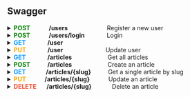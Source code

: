 ## Swagger

<details>

<summary><b><span style="color:#008000">POST</span> &nbsp; &nbsp; &nbsp; &nbsp; &nbsp; &nbsp; /users</b>&nbsp; &nbsp; &nbsp; &nbsp; &nbsp; &nbsp; &nbsp; &nbsp; &nbsp; &nbsp; &nbsp; &nbsp;Register a new user</summary>
&nbsp;

**Parameters:** No parameters

**Request Body:**
```
    {
        "user": 
        {
            "email": "user518@testing.com",
            "password": "Testing151!",
            "username": "user518"
        }
    }
```

**Responses:**
**<h5>Curl</h5>**
```
  curl -X 'POST' \
  'http://localhost:3000/api/users' \
  -H 'accept: */*' \
  -H 'Content-Type: application/json' \
  -d '{
    "user":   {
        "email": "user518@testing.com",
        "password": "Testing151!",
        "username": "user518"
    }
}'
```
**<h5>Request URL</h5>**
http://localhost:3000/api/users

**<h5>Server response</h5>**

 <table>
    <thead>
        <tr>
            <th><h5>Code</h5></th>
            <th><h5>Details</h5></th>
        </tr>
    </thead>
    <tbody>
        <tr>
            <td rowspan=4><b><h5>200</h5</b></td>
            <td><b><h5>Response Body</h5></b></td>
        </tr>
        <tr>
            <td rowspan=1>
            {
                <br>
                &nbsp;&nbsp; &nbsp; &nbsp; "user":
                <br>
                &nbsp; &nbsp;&nbsp; &nbsp; {
                    <br>
                    &nbsp; &nbsp; &nbsp; &nbsp; &nbsp; &nbsp; &nbsp; &nbsp; "email": "user518@testing.com",
                    <br>
                    &nbsp; &nbsp; &nbsp; &nbsp; &nbsp; &nbsp; &nbsp; &nbsp; "username": "user518",
                    <br>
                    &nbsp; &nbsp; &nbsp; &nbsp; &nbsp; &nbsp; &nbsp; &nbsp; "token": "eyJhbGciOiJIUzI1NiIsInR5cCI6IkpXVCJ9.eyJpZCI6ImNsc3QxZDJ3czAwMDA2M3hiZTVsZHFsOHoiLCJpYXQiOjE3MDgzNTMxNjB9.qvYt8vvmA-Q6JCCjL0MSAvtw2iiO4Kmzna9ai6_BqxQ",
                    <br>
                    &nbsp; &nbsp; &nbsp; &nbsp; &nbsp; &nbsp; &nbsp; &nbsp; "bio": null,
                    <br>
                    &nbsp; &nbsp; &nbsp; &nbsp; &nbsp; &nbsp; &nbsp; &nbsp; "image": "https://api.realworld.io/images/smiley-cyrus.jpeg"
                    <br>
                &nbsp; &nbsp; &nbsp; &nbsp; 
                }
            <br>
            }
            </td>
        </tr>
        <tr>
            <td><b><h5>Response headers</h5</b></td>
        </tr>
        <tr>
            <td>content-type: application/json</td>
        </tr>
</table>

**<h5>Responses</h5>**

| <h5> Code </h5> | <h5> Description </h5>       | <h5> Links </h5>    |
| :-------------- | :--------------------------- | :------------------ |
| 200             | User registered successfully | <em> No links </em> |

</details>

<details>

<summary><b><span style="color:#008000">POST</span> &nbsp; &nbsp; &nbsp; &nbsp; &nbsp; &nbsp; /users/login</b> &nbsp; &nbsp; &nbsp; &nbsp; &nbsp; &nbsp; Login</summary>
&nbsp;

**Parameters:** No parameters

**Request Body:**
```
    {
        "user": 
        {
            "email": "user518@testing.com",
            "password": "Testing151!"
        }
    }
```

**Responses:**
**<h5>Curl</h5>**
```
  curl -X 'POST' \
  'http://localhost:3000/api/users/login' \
  -H 'accept: */*' \
  -H 'Content-Type: application/json' \
  -d '{
    "user":   {
        "email": "user518@testing.com",
        "password": "Testing151!"
    }
}'
```

**<h5>Request URL</h5>**
http://localhost:3000/api/users/login

**<h5>Server response</h5>**

 <table>
    <thead>
        <tr>
            <th><h5>Code</h5></th>
            <th><h5>Details</h5></th>
        </tr>
    </thead>
    <tbody>
        <tr>
            <td rowspan=4><b><h5>200</h5</b></td>
            <td><b><h5>Response Body</h5></b></td>
        </tr>
        <tr>
            <td rowspan=1>
            {
                <br>
                &nbsp;&nbsp; &nbsp; &nbsp; "user":
                <br>
                &nbsp; &nbsp;&nbsp; &nbsp; {
                    <br>
                    &nbsp; &nbsp; &nbsp; &nbsp; &nbsp; &nbsp; &nbsp; &nbsp; "email": "user518@testing.com",
                    <br>
                    &nbsp; &nbsp; &nbsp; &nbsp; &nbsp; &nbsp; &nbsp; &nbsp; "username": "user518",
                    <br>
                    &nbsp; &nbsp; &nbsp; &nbsp; &nbsp; &nbsp; &nbsp; &nbsp; "token": "eyJhbGciOiJIUzI1NiIsInR5cCI6IkpXVCJ9.eyJpZCI6ImNsc3QxZDJ3czAwMDA2M3hiZTVsZHFsOHoiLCJpYXQiOjE3MDg1MTIxMDV9.9Ar6eoPvWM1ydXFwhsrUy2lHIhoLG5AnskFzAvd9sm4",
                    <br>
                    &nbsp; &nbsp; &nbsp; &nbsp; &nbsp; &nbsp; &nbsp; &nbsp; "bio": null,
                    <br>
                    &nbsp; &nbsp; &nbsp; &nbsp; &nbsp; &nbsp; &nbsp; &nbsp; "image": "https://api.realworld.io/images/smiley-cyrus.jpeg"
                    <br>
                &nbsp; &nbsp; &nbsp; &nbsp; 
                }
            <br>
            }
            </td>
        </tr>
        <tr>
            <td><b><h5>Response headers</h5</b></td>
        </tr>
        <tr>
            <td>content-type: application/json</td>
        </tr>
</table>

**<h5>Responses</h5>**

| <h5> Code </h5> | <h5> Description </h5>      | <h5> Links </h5>    |
| :-------------- | :-------------------------- | :------------------ |
| 200             | User logged in successfully | <em> No links </em> |

</details>

<details>

<summary><b><span style="color:#0096FF">GET</span>&nbsp; &nbsp; &nbsp; &nbsp; &nbsp; &nbsp; &nbsp; &nbsp;/user</b></summary>
&nbsp;

**Parameters:** No parameters

**Responses:**
**<h5>Curl</h5>**
```
curl -X 'GET' \
  'http://localhost:3000/api/user' \
  -H 'accept: */*' \
  -H 'Authorization: Bearer eyJhbGciOiJIUzI1NiIsInR5cCI6IkpXVCJ9.eyJpZCI6ImNsc3QxZDJ3czAwMDA2M3hiZTVsZHFsOHoiLCJpYXQiOjE3MDg1MTIxMDV9.9Ar6eoPvWM1ydXFwhsrUy2lHIhoLG5AnskFzAvd9sm4'

```

**<h5>Request URL</h5>**
http://localhost:3000/api/user

**<h5>Server response</h5>**

 <table>
    <thead>
        <tr>
            <th><h5>Code</h5></th>
            <th><h5>Details</h5></th>
        </tr>
    </thead>
    <tbody>
        <tr>
            <td rowspan=4><b><h5>200</h5</b></td>
            <td><b><h5>Response Body</h5></b></td>
        </tr>
        <tr>
            <td rowspan=1>
            {
                <br>
                &nbsp;&nbsp; &nbsp; &nbsp; "user":
                <br>
                &nbsp; &nbsp;&nbsp; &nbsp; {
                    <br>
                    &nbsp; &nbsp; &nbsp; &nbsp; &nbsp; &nbsp; &nbsp; &nbsp; "email": "user518@testing.com",
                    <br>
                    &nbsp; &nbsp; &nbsp; &nbsp; &nbsp; &nbsp; &nbsp; &nbsp; "username": "user518",
                    <br>
                    &nbsp; &nbsp; &nbsp; &nbsp; &nbsp; &nbsp; &nbsp; &nbsp; "token": "eyJhbGciOiJIUzI1NiIsInR5cCI6IkpXVCJ9.eyJpZCI6ImNsc3QxZDJ3czAwMDA2M3hiZTVsZHFsOHoiLCJpYXQiOjE3MDg1MTI0MDh9.FkPKCwyvaMP1MftEFUaIHdx_fhmM_I46Bl7kuaASDuk",
                    <br>
                    &nbsp; &nbsp; &nbsp; &nbsp; &nbsp; &nbsp; &nbsp; &nbsp; "bio": null,
                    <br>
                    &nbsp; &nbsp; &nbsp; &nbsp; &nbsp; &nbsp; &nbsp; &nbsp; "image": "https://api.realworld.io/images/smiley-cyrus.jpeg"
                    <br>
                &nbsp; &nbsp; &nbsp; &nbsp; 
                }
            <br>
            }
            </td>
        </tr>
        <tr>
            <td><b><h5>Response headers</h5</b></td>
        </tr>
        <tr>
            <td>content-type: application/json</td>
        </tr>
</table>

**<h5>Responses</h5>**

| <h5> Code </h5> | <h5> Description </h5>              | <h5> Links </h5>    |
| :-------------- | :---------------------------------- | :------------------ |
| 200             | Current user retrieved successfully | <em> No links </em> |

</details>

<details>

<summary><b><span style="color:#FFA500">PUT</span> &nbsp; &nbsp; &nbsp; &nbsp; &nbsp; &nbsp; &nbsp; /user</b> &nbsp; &nbsp; &nbsp; &nbsp; &nbsp; &nbsp; &nbsp; &nbsp; &nbsp; &nbsp; &nbsp; &nbsp; Update user</summary>
&nbsp;

**Parameters:** No parameters

**Request Body:**
```
    {
        "user": 
        {
            "email": "user518_updated@testing.com",
        }
    }
```

**Responses:**
**<h5>Curl</h5>**
```
curl -X 'PUT' \
  'http://localhost:3000/api/user' \
  -H 'accept: */*' \
  -H 'Authorization: Bearer eyJhbGciOiJIUzI1NiIsInR5cCI6IkpXVCJ9.eyJpZCI6ImNsc3QxZDJ3czAwMDA2M3hiZTVsZHFsOHoiLCJpYXQiOjE3MDg1MTIxMDV9.9Ar6eoPvWM1ydXFwhsrUy2lHIhoLG5AnskFzAvd9sm4' \
  -H 'Content-Type: application/json' \
  -d '{
  "user": {
    "email": "user518_updated@testing.com"
  }
}
```

**<h5>Request URL</h5>**
http://localhost:3000/api/user

**<h5>Server response</h5>**

 <table>
    <thead>
        <tr>
            <th><h5>Code</h5></th>
            <th><h5>Details</h5></th>
        </tr>
    </thead>
    <tbody>
        <tr>
            <td rowspan=4><b><h5>200</h5</b></td>
            <td><b><h5>Response Body</h5></b></td>
        </tr>
        <tr>
            <td rowspan=1>
            {
                <br>
                &nbsp;&nbsp; &nbsp; &nbsp; "user":
                <br>
                &nbsp; &nbsp;&nbsp; &nbsp; {
                    <br>
                    &nbsp; &nbsp; &nbsp; &nbsp; &nbsp; &nbsp; &nbsp; &nbsp; "email": "user518@testing.com",
                    <br>
                    &nbsp; &nbsp; &nbsp; &nbsp; &nbsp; &nbsp; &nbsp; &nbsp; "username": "user518",
                    <br>
                    &nbsp; &nbsp; &nbsp; &nbsp; &nbsp; &nbsp; &nbsp; &nbsp; "token": "eyJhbGciOiJIUzI1NiIsInR5cCI6IkpXVCJ9.eyJpZCI6ImNsc3QxZDJ3czAwMDA2M3hiZTVsZHFsOHoiLCJpYXQiOjE3MDg1MTQ4Mjl9.yXS6DAQavtiwMcU5KFBg6syVuFmK1lqg_Db7CK2eiFA",
                    <br>
                    &nbsp; &nbsp; &nbsp; &nbsp; &nbsp; &nbsp; &nbsp; &nbsp; "bio": null,
                    <br>
                    &nbsp; &nbsp; &nbsp; &nbsp; &nbsp; &nbsp; &nbsp; &nbsp; "image": null
                    <br>
                &nbsp; &nbsp; &nbsp; &nbsp; 
                }
            <br>
            }
            </td>
        </tr>
        <tr>
            <td><b><h5>Response headers</h5</b></td>
        </tr>
        <tr>
            <td>content-type: application/json</td>
        </tr>
</table>

**<h5>Responses</h5>**

| <h5> Code </h5> | <h5> Description </h5>    | <h5> Links </h5>    |
| :-------------- | :------------------------ | :------------------ |
| 200             | User updated successfully | <em> No links </em> |

</details>

<details>

<summary>
<span style="color:#0096FF"><b>GET</span>&nbsp; &nbsp; &nbsp; &nbsp; &nbsp; &nbsp; &nbsp; &nbsp;/articles</b> &nbsp; &nbsp; &nbsp; &nbsp; &nbsp; &nbsp; &nbsp; &nbsp; &nbsp; &nbsp; Get all articles</span></summary>
&nbsp;

**Parameters:** No parameters 

**Responses:** 

##### **Curl** #####

```
curl -X 'GET' \ 
  'http://localhost:3000/api/articles' \ 
  -H 'accept: */*' 
```

##### **Request URL** #####

http://localhost:3000/api/articles

##### **Server response** #####

<table>
  <thead>
    <tr>
      <th>Code</th>
      <th>Details</th>
    </tr>
  </thead>
  <tbody>
    <tr>
      <th rowspan=4>200</th>
      <th>Response body</th>
    </tr>
    <tr>
      <td> {
            <br>
            &nbsp; &nbsp;
            "articles": [
                <br>
                &nbsp; &nbsp; &nbsp; &nbsp; &nbsp; &nbsp; &nbsp; &nbsp; &nbsp; &nbsp; &nbsp; &nbsp;
                {
                    <br>
                    &nbsp; &nbsp; &nbsp; &nbsp; &nbsp; &nbsp; &nbsp; &nbsp; &nbsp; &nbsp; &nbsp; &nbsp; &nbsp; &nbsp;
                    "slug": "how-to-train-your-dragon-1",
                    <br>
                    &nbsp; &nbsp; &nbsp; &nbsp; &nbsp; &nbsp; &nbsp; &nbsp; &nbsp; &nbsp; &nbsp; &nbsp; &nbsp; &nbsp;
                    "title": "How to train your dragon",
                    <br>
                    &nbsp; &nbsp; &nbsp; &nbsp; &nbsp; &nbsp; &nbsp; &nbsp; &nbsp; &nbsp; &nbsp; &nbsp; &nbsp; &nbsp;
                    "description": "Ever wonder how?",
                    <br>
                    &nbsp; &nbsp; &nbsp; &nbsp; &nbsp; &nbsp; &nbsp; &nbsp; &nbsp; &nbsp; &nbsp; &nbsp; &nbsp; &nbsp;
                    "body": "With two hands",
                    <br>
                    &nbsp; &nbsp; &nbsp; &nbsp; &nbsp; &nbsp; &nbsp; &nbsp; &nbsp; &nbsp; &nbsp; &nbsp; &nbsp; &nbsp;
                    "tagList": [
                        <br>
                        &nbsp; &nbsp; &nbsp; &nbsp; &nbsp; &nbsp; &nbsp; &nbsp; &nbsp; &nbsp; &nbsp; &nbsp; &nbsp; &nbsp; &nbsp; &nbsp; &nbsp; &nbsp; &nbsp; &nbsp; &nbsp; &nbsp; &nbsp;
                        "dragons",
                        <br>
                        &nbsp; &nbsp; &nbsp; &nbsp; &nbsp; &nbsp; &nbsp; &nbsp; &nbsp; &nbsp; &nbsp; &nbsp; &nbsp; &nbsp; &nbsp; &nbsp; &nbsp; &nbsp; &nbsp; &nbsp; &nbsp; &nbsp; &nbsp;
                        "training"
                        <br>
                        &nbsp; &nbsp; &nbsp; &nbsp; &nbsp; &nbsp; &nbsp; &nbsp; &nbsp; &nbsp; &nbsp; &nbsp; &nbsp; &nbsp;
                    ],
                    <br>
                    &nbsp; &nbsp; &nbsp; &nbsp; &nbsp; &nbsp; &nbsp; &nbsp; &nbsp; &nbsp; &nbsp; &nbsp; &nbsp; &nbsp;
                    "createdAt": "2023-08-10T17:45:10.407Z",
                    <br>
                    &nbsp; &nbsp; &nbsp; &nbsp; &nbsp; &nbsp; &nbsp; &nbsp; &nbsp; &nbsp; &nbsp; &nbsp; &nbsp; &nbsp;
                    "updatedAt": "2023-08-10T17:45:14.632Z",
                    <br>
                    &nbsp; &nbsp; &nbsp; &nbsp; &nbsp; &nbsp; &nbsp; &nbsp; &nbsp; &nbsp; &nbsp; &nbsp; &nbsp; &nbsp;
                    "favorited": true,
                    <br>
                    &nbsp; &nbsp; &nbsp; &nbsp; &nbsp; &nbsp; &nbsp; &nbsp; &nbsp; &nbsp; &nbsp; &nbsp; &nbsp; &nbsp;
                    "favoritesCount": 1,
                    <br>
                    &nbsp; &nbsp; &nbsp; &nbsp; &nbsp; &nbsp; &nbsp; &nbsp; &nbsp; &nbsp; &nbsp; &nbsp; &nbsp; &nbsp;
                    "author": {
                            <br>
                            &nbsp; &nbsp; &nbsp; &nbsp; &nbsp; &nbsp; &nbsp; &nbsp; &nbsp; &nbsp; &nbsp; &nbsp; &nbsp; &nbsp; &nbsp; &nbsp; &nbsp; &nbsp; &nbsp; &nbsp; &nbsp; &nbsp; &nbsp;
                            "username": "u1691689493",
                            <br>
                            &nbsp; &nbsp; &nbsp; &nbsp; &nbsp; &nbsp; &nbsp; &nbsp; &nbsp; &nbsp; &nbsp; &nbsp; &nbsp; &nbsp; &nbsp; &nbsp; &nbsp; &nbsp; &nbsp; &nbsp; &nbsp; &nbsp; &nbsp;
                            "bio": null,
                            <br>
                            &nbsp; &nbsp; &nbsp; &nbsp; &nbsp; &nbsp; &nbsp; &nbsp; &nbsp; &nbsp; &nbsp; &nbsp; &nbsp; &nbsp; &nbsp; &nbsp; &nbsp; &nbsp; &nbsp; &nbsp; &nbsp; &nbsp; &nbsp;
                            "image": null,
                            <br>
                            &nbsp; &nbsp; &nbsp; &nbsp; &nbsp; &nbsp; &nbsp; &nbsp; &nbsp; &nbsp; &nbsp; &nbsp; &nbsp; &nbsp; &nbsp; &nbsp; &nbsp; &nbsp; &nbsp; &nbsp; &nbsp; &nbsp; &nbsp;
                            "following": false
                            <br>
                            &nbsp; &nbsp; &nbsp; &nbsp; &nbsp; &nbsp; &nbsp; &nbsp; &nbsp; &nbsp; &nbsp; &nbsp; &nbsp; &nbsp;
                    }
                <br>
                &nbsp; &nbsp; &nbsp; &nbsp; &nbsp; &nbsp; &nbsp; &nbsp; &nbsp; &nbsp; &nbsp; &nbsp;
                },
                <br>
                &nbsp; &nbsp; &nbsp; &nbsp; &nbsp; &nbsp; &nbsp; &nbsp; &nbsp; &nbsp; &nbsp; &nbsp;
                {
                    <br>
                    &nbsp; &nbsp; &nbsp; &nbsp; &nbsp; &nbsp; &nbsp; &nbsp; &nbsp; &nbsp; &nbsp; &nbsp; &nbsp; &nbsp;
                    "slug": "new-one-2",
                    <br>
                    &nbsp; &nbsp; &nbsp; &nbsp; &nbsp; &nbsp; &nbsp; &nbsp; &nbsp; &nbsp; &nbsp; &nbsp; &nbsp; &nbsp;
                    "title": "New one",
                    <br>
                    &nbsp; &nbsp; &nbsp; &nbsp; &nbsp; &nbsp; &nbsp; &nbsp; &nbsp; &nbsp; &nbsp; &nbsp; &nbsp; &nbsp;
                    "description": "Slugs",
                    <br>
                    &nbsp; &nbsp; &nbsp; &nbsp; &nbsp; &nbsp; &nbsp; &nbsp; &nbsp; &nbsp; &nbsp; &nbsp; &nbsp; &nbsp;
                    "body": "# Slugs\n\n## What is a slug\n\n### Wrong syntax (fixed)\n\n```javascript\nconsole.log(\"HEY\")\n```\n\n- Point 1\n- Point 2\n\n1. First\n2. Second",
                    <br>
                    &nbsp; &nbsp; &nbsp; &nbsp; &nbsp; &nbsp; &nbsp; &nbsp; &nbsp; &nbsp; &nbsp; &nbsp; &nbsp; &nbsp;
                    "tagList": [
                        <br>
                        &nbsp; &nbsp; &nbsp; &nbsp; &nbsp; &nbsp; &nbsp; &nbsp; &nbsp; &nbsp; &nbsp; &nbsp; &nbsp; &nbsp; &nbsp; &nbsp; &nbsp; &nbsp; &nbsp; &nbsp; &nbsp; &nbsp; &nbsp;
                        "can you change me?",
                        <br>
                        &nbsp; &nbsp; &nbsp; &nbsp; &nbsp; &nbsp; &nbsp; &nbsp; &nbsp; &nbsp; &nbsp; &nbsp; &nbsp; &nbsp; &nbsp; &nbsp; &nbsp; &nbsp; &nbsp; &nbsp; &nbsp; &nbsp; &nbsp;
                        "markdown",
                        <br>
                        &nbsp; &nbsp; &nbsp; &nbsp; &nbsp; &nbsp; &nbsp; &nbsp; &nbsp; &nbsp; &nbsp; &nbsp; &nbsp; &nbsp; &nbsp; &nbsp; &nbsp; &nbsp; &nbsp; &nbsp; &nbsp; &nbsp; &nbsp;
                        "test"
                    <br>
                    &nbsp; &nbsp; &nbsp; &nbsp; &nbsp; &nbsp; &nbsp; &nbsp; &nbsp; &nbsp; &nbsp; &nbsp; &nbsp; &nbsp;
                    ],
                    <br>
                    &nbsp; &nbsp; &nbsp; &nbsp; &nbsp; &nbsp; &nbsp; &nbsp; &nbsp; &nbsp; &nbsp; &nbsp; &nbsp; &nbsp;
                    "createdAt": "2023-08-09T21:08:11.735Z",
                    <br>
                    &nbsp; &nbsp; &nbsp; &nbsp; &nbsp; &nbsp; &nbsp; &nbsp; &nbsp; &nbsp; &nbsp; &nbsp; &nbsp; &nbsp;
                    "updatedAt": "2023-08-09T21:19:06.178Z",
                    <br>
                    &nbsp; &nbsp; &nbsp; &nbsp; &nbsp; &nbsp; &nbsp; &nbsp; &nbsp; &nbsp; &nbsp; &nbsp; &nbsp; &nbsp;
                    "favorited": false,
                    <br>
                    &nbsp; &nbsp; &nbsp; &nbsp; &nbsp; &nbsp; &nbsp; &nbsp; &nbsp; &nbsp; &nbsp; &nbsp; &nbsp; &nbsp;
                    "favoritesCount": 0,
                    <br>
                    &nbsp; &nbsp; &nbsp; &nbsp; &nbsp; &nbsp; &nbsp; &nbsp; &nbsp; &nbsp; &nbsp; &nbsp; &nbsp; &nbsp;
                    "author": {
                        <br>
                        &nbsp; &nbsp; &nbsp; &nbsp; &nbsp; &nbsp; &nbsp; &nbsp; &nbsp; &nbsp; &nbsp; &nbsp; &nbsp; &nbsp; &nbsp; &nbsp; &nbsp; &nbsp; &nbsp; &nbsp; &nbsp; &nbsp; &nbsp;
                        "username": "gutentag2012",
                        <br>
                        &nbsp; &nbsp; &nbsp; &nbsp; &nbsp; &nbsp; &nbsp; &nbsp; &nbsp; &nbsp; &nbsp; &nbsp; &nbsp; &nbsp; &nbsp; &nbsp; &nbsp; &nbsp; &nbsp; &nbsp; &nbsp; &nbsp; &nbsp;
                        "bio": "",
                        <br>
                        &nbsp; &nbsp; &nbsp; &nbsp; &nbsp; &nbsp; &nbsp; &nbsp; &nbsp; &nbsp; &nbsp; &nbsp; &nbsp; &nbsp; &nbsp; &nbsp; &nbsp; &nbsp; &nbsp; &nbsp; &nbsp; &nbsp; &nbsp;
                        "image": "https://api.realworld.io/images/smiley-cyrus.jpeg",
                        <br>
                        &nbsp; &nbsp; &nbsp; &nbsp; &nbsp; &nbsp; &nbsp; &nbsp; &nbsp; &nbsp; &nbsp; &nbsp; &nbsp; &nbsp; &nbsp; &nbsp; &nbsp; &nbsp; &nbsp; &nbsp; &nbsp; &nbsp; &nbsp;
                        "following": true
                    <br>
                    &nbsp; &nbsp; &nbsp; &nbsp; &nbsp; &nbsp; &nbsp; &nbsp; &nbsp; &nbsp; &nbsp; &nbsp; &nbsp; &nbsp;
                    }
                <br>
                &nbsp; &nbsp; &nbsp; &nbsp; &nbsp; &nbsp; &nbsp; &nbsp; &nbsp; &nbsp; &nbsp; &nbsp;
                },
                <br>
                &nbsp; &nbsp; &nbsp; &nbsp; &nbsp; &nbsp; &nbsp; &nbsp; &nbsp; &nbsp; &nbsp; &nbsp;
                {
                    <br>
                    &nbsp; &nbsp; &nbsp; &nbsp; &nbsp; &nbsp; &nbsp; &nbsp; &nbsp; &nbsp; &nbsp; &nbsp; &nbsp; &nbsp;
                    "slug": "this-is-my-article-1",
                    <br>
                    &nbsp; &nbsp; &nbsp; &nbsp; &nbsp; &nbsp; &nbsp; &nbsp; &nbsp; &nbsp; &nbsp; &nbsp; &nbsp; &nbsp;
                    "title": "This is my article",
                    <br>
                    &nbsp; &nbsp; &nbsp; &nbsp; &nbsp; &nbsp; &nbsp; &nbsp; &nbsp; &nbsp; &nbsp; &nbsp; &nbsp; &nbsp;
                    "description": "nothing really",
                    <br>
                    &nbsp; &nbsp; &nbsp; &nbsp; &nbsp; &nbsp; &nbsp; &nbsp; &nbsp; &nbsp; &nbsp; &nbsp; &nbsp; &nbsp;
                    "body": "# This is the title\n\nThis is the body\n\n## Also subtitle here\n\nHey you",
                    <br>
                    &nbsp; &nbsp; &nbsp; &nbsp; &nbsp; &nbsp; &nbsp; &nbsp; &nbsp; &nbsp; &nbsp; &nbsp; &nbsp; &nbsp;
                    "tagList": [
                        <br>
                        &nbsp; &nbsp; &nbsp; &nbsp; &nbsp; &nbsp; &nbsp; &nbsp; &nbsp; &nbsp; &nbsp; &nbsp; &nbsp; &nbsp; &nbsp; &nbsp; &nbsp; &nbsp; &nbsp; &nbsp; &nbsp; &nbsp; &nbsp;
                        "needed",
                        <br>
                        &nbsp; &nbsp; &nbsp; &nbsp; &nbsp; &nbsp; &nbsp; &nbsp; &nbsp; &nbsp; &nbsp; &nbsp; &nbsp; &nbsp; &nbsp; &nbsp; &nbsp; &nbsp; &nbsp; &nbsp; &nbsp; &nbsp; &nbsp;
                        "no",
                        <br>
                        &nbsp; &nbsp; &nbsp; &nbsp; &nbsp; &nbsp; &nbsp; &nbsp; &nbsp; &nbsp; &nbsp; &nbsp; &nbsp; &nbsp; &nbsp; &nbsp; &nbsp; &nbsp; &nbsp; &nbsp; &nbsp; &nbsp; &nbsp;
                        "tags"
                        <br>
                        &nbsp; &nbsp; &nbsp; &nbsp; &nbsp; &nbsp; &nbsp; &nbsp; &nbsp; &nbsp; &nbsp; &nbsp; &nbsp; &nbsp;
                    ],
                    <br>
                    &nbsp; &nbsp; &nbsp; &nbsp; &nbsp; &nbsp; &nbsp; &nbsp; &nbsp; &nbsp; &nbsp; &nbsp; &nbsp; &nbsp;
                    "createdAt": "2023-08-09T17:20:17.753Z",
                    <br>
                    &nbsp; &nbsp; &nbsp; &nbsp; &nbsp; &nbsp; &nbsp; &nbsp; &nbsp; &nbsp; &nbsp; &nbsp; &nbsp; &nbsp;      "updatedAt": "2023-08-09T17:20:17.753Z",
                    <br>
                    &nbsp; &nbsp; &nbsp; &nbsp; &nbsp; &nbsp; &nbsp; &nbsp; &nbsp; &nbsp; &nbsp; &nbsp; &nbsp; &nbsp;
                    "favorited": false,
                    <br>
                    &nbsp; &nbsp; &nbsp; &nbsp; &nbsp; &nbsp; &nbsp; &nbsp; &nbsp; &nbsp; &nbsp; &nbsp; &nbsp; &nbsp;
                    "favoritesCount": 0,
                    <br>
                    &nbsp; &nbsp; &nbsp; &nbsp; &nbsp; &nbsp; &nbsp; &nbsp; &nbsp; &nbsp; &nbsp; &nbsp; &nbsp; &nbsp;
                    "author": {
                        <br>
                        &nbsp; &nbsp; &nbsp; &nbsp; &nbsp; &nbsp; &nbsp; &nbsp; &nbsp; &nbsp; &nbsp; &nbsp; &nbsp; &nbsp; &nbsp; &nbsp; &nbsp; &nbsp; &nbsp; &nbsp; &nbsp; &nbsp; &nbsp;
                        "username": "gutentag2012",
                        <br>
                        &nbsp; &nbsp; &nbsp; &nbsp; &nbsp; &nbsp; &nbsp; &nbsp; &nbsp; &nbsp; &nbsp; &nbsp; &nbsp; &nbsp; &nbsp; &nbsp; &nbsp; &nbsp; &nbsp; &nbsp; &nbsp; &nbsp; &nbsp;
                        "bio": "",
                        <br>
                        &nbsp; &nbsp; &nbsp; &nbsp; &nbsp; &nbsp; &nbsp; &nbsp; &nbsp; &nbsp; &nbsp; &nbsp; &nbsp; &nbsp; &nbsp; &nbsp; &nbsp; &nbsp; &nbsp; &nbsp; &nbsp; &nbsp; &nbsp;
                        "image": "https://api.realworld.io/images/smiley-cyrus.jpeg",
                        <br>
                        &nbsp; &nbsp; &nbsp; &nbsp; &nbsp; &nbsp; &nbsp; &nbsp; &nbsp; &nbsp; &nbsp; &nbsp; &nbsp; &nbsp; &nbsp; &nbsp; &nbsp; &nbsp; &nbsp; &nbsp; &nbsp; &nbsp; &nbsp;
                        "following": true
                    <br>
                    &nbsp; &nbsp; &nbsp; &nbsp; &nbsp; &nbsp; &nbsp; &nbsp; &nbsp; &nbsp; &nbsp; &nbsp; &nbsp; &nbsp;
                    }
                <br>
                &nbsp; &nbsp; &nbsp; &nbsp; &nbsp; &nbsp; &nbsp; &nbsp; &nbsp; &nbsp; &nbsp; &nbsp;
                },
                <br>
                &nbsp; &nbsp; &nbsp; &nbsp; &nbsp; &nbsp; &nbsp; &nbsp; &nbsp; &nbsp; &nbsp; &nbsp; 
                {
                    <br>
                    &nbsp; &nbsp; &nbsp; &nbsp; &nbsp; &nbsp; &nbsp; &nbsp; &nbsp; &nbsp; &nbsp; &nbsp; &nbsp; &nbsp;
                    "slug": "Try-to-transmit-the-HTTP-card-maybe-it-will-override-the-multi-byte-hard-drive!-120863",
                    <br>
                    &nbsp; &nbsp; &nbsp; &nbsp; &nbsp; &nbsp; &nbsp; &nbsp; &nbsp; &nbsp; &nbsp; &nbsp; &nbsp; &nbsp;
                    "title": "Try to transmit the HTTP card, maybe it will override the multi-byte hard drive!",
                    <br>
                    &nbsp; &nbsp; &nbsp; &nbsp; &nbsp; &nbsp; &nbsp; &nbsp; &nbsp; &nbsp; &nbsp; &nbsp; &nbsp; &nbsp;
                    "description": "Assumenda molestiae laboriosam enim ipsum quaerat enim officia vel quo. Earum odit rem natus totam atque cumque. Sint dolorem facere non.",
                    <br>
                    &nbsp; &nbsp; &nbsp; &nbsp; &nbsp; &nbsp; &nbsp; &nbsp; &nbsp; &nbsp; &nbsp; &nbsp; &nbsp; &nbsp;
                    "body": "Sunt excepturi ut dolore fuga.\\nAutem eum maiores aut nihil magnam corporis consectetur sit. Voluptate et quasi optio eos et eveniet culpa et nobis.\\nSint aut sint sequi possimus reiciendis nisi.\\nRerum et omnis et sit doloribus corporis voluptas error.\\nIusto molestiae tenetur necessitatibus dolorem omnis. Libero sed ut architecto.\\nEx itaque et modi aut voluptatem alias quae.\\nModi dolor cupiditate sit.\\nDelectus consectetur nobis aliquid deserunt sint ut et voluptas.\\nCorrupti in labore laborum quod. Ipsa laudantium deserunt. Ut atque harum inventore natus facere sed molestiae.\\nQuia aliquid ut.\\nAnimi sunt rem et sit ullam dolorem ab consequatur modi. Cupiditate officia voluptatum.\\nTenetur facere eum distinctio animi qui laboriosam.\\nQuod sed voluptatem et cumque est eos.\\nSint id provident suscipit harum odio et. Et fuga repellendus magnam dignissimos eius aspernatur rerum. Quo perferendis nesciunt.\\nDolore dolorem porro omnis voluptatibus consequuntur et expedita suscipit et.\\nTempora facere ipsa.\\nDolore accusamus soluta officiis eligendi.\\nEum quaerat neque eum beatae odio. Ad voluptate vel.\\nAut aut dolor. Cupiditate officia voluptatum.\\nTenetur facere eum distinctio animi qui laboriosam.\\nQuod sed voluptatem et cumque est eos.\\nSint id provident suscipit harum odio et.",
                    <br>
                    &nbsp; &nbsp; &nbsp; &nbsp; &nbsp; &nbsp; &nbsp; &nbsp; &nbsp; &nbsp; &nbsp; &nbsp; &nbsp; &nbsp;
                    "tagList": [
                        <br>
                        &nbsp; &nbsp; &nbsp; &nbsp; &nbsp; &nbsp; &nbsp; &nbsp; &nbsp; &nbsp; &nbsp; &nbsp; &nbsp; &nbsp; &nbsp; &nbsp; &nbsp; &nbsp; &nbsp; &nbsp; &nbsp; &nbsp; &nbsp;
                        "ducimus", 
                        <br>
                        &nbsp; &nbsp; &nbsp; &nbsp; &nbsp; &nbsp; &nbsp; &nbsp; &nbsp; &nbsp; &nbsp; &nbsp; &nbsp; &nbsp; &nbsp; &nbsp; &nbsp; &nbsp; &nbsp; &nbsp; &nbsp; &nbsp; &nbsp;
                        "hic",
                        <br>
                        &nbsp; &nbsp; &nbsp; &nbsp; &nbsp; &nbsp; &nbsp; &nbsp; &nbsp; &nbsp; &nbsp; &nbsp; &nbsp; &nbsp; &nbsp; &nbsp; &nbsp; &nbsp; &nbsp; &nbsp; &nbsp; &nbsp; &nbsp;
                        "rerum",
                        <br>
                        &nbsp; &nbsp; &nbsp; &nbsp; &nbsp; &nbsp; &nbsp; &nbsp; &nbsp; &nbsp; &nbsp; &nbsp; &nbsp; &nbsp; &nbsp; &nbsp; &nbsp; &nbsp; &nbsp; &nbsp; &nbsp; &nbsp; &nbsp;
                        "voluptate"
                    <br>
                    &nbsp; &nbsp; &nbsp; &nbsp; &nbsp; &nbsp; &nbsp; &nbsp; &nbsp; &nbsp; &nbsp; &nbsp; &nbsp; &nbsp;
                    ],
                    <br>
                    &nbsp; &nbsp; &nbsp; &nbsp; &nbsp; &nbsp; &nbsp; &nbsp; &nbsp; &nbsp; &nbsp; &nbsp; &nbsp; &nbsp;
                    "createdAt": "2022-12-09T13:46:24.264Z",
                    <br>
                    &nbsp; &nbsp; &nbsp; &nbsp; &nbsp; &nbsp; &nbsp; &nbsp; &nbsp; &nbsp; &nbsp; &nbsp; &nbsp; &nbsp;
                    "updatedAt": "2022-12-09T13:46:24.264Z",
                    <br>
                    &nbsp; &nbsp; &nbsp; &nbsp; &nbsp; &nbsp; &nbsp; &nbsp; &nbsp; &nbsp; &nbsp; &nbsp; &nbsp; &nbsp;
                    "favorited": true,
                    <br>
                    &nbsp; &nbsp; &nbsp; &nbsp; &nbsp; &nbsp; &nbsp; &nbsp; &nbsp; &nbsp; &nbsp; &nbsp; &nbsp; &nbsp;
                    "favoritesCount": 1,
                    <br>
                    &nbsp; &nbsp; &nbsp; &nbsp; &nbsp; &nbsp; &nbsp; &nbsp; &nbsp; &nbsp; &nbsp; &nbsp; &nbsp; &nbsp;
                    "author": {
                        <br>
                        &nbsp; &nbsp; &nbsp; &nbsp; &nbsp; &nbsp; &nbsp; &nbsp; &nbsp; &nbsp; &nbsp; &nbsp; &nbsp; &nbsp; &nbsp; &nbsp; &nbsp; &nbsp; &nbsp; &nbsp; &nbsp; &nbsp; &nbsp;
                        "username": "Anah Benešová",
                        <br>
                        &nbsp; &nbsp; &nbsp; &nbsp; &nbsp; &nbsp; &nbsp; &nbsp; &nbsp; &nbsp; &nbsp; &nbsp; &nbsp; &nbsp; &nbsp; &nbsp; &nbsp; &nbsp; &nbsp; &nbsp; &nbsp; &nbsp; &nbsp;
                        "bio": null,
                        <br>
                        &nbsp; &nbsp; &nbsp; &nbsp; &nbsp; &nbsp; &nbsp; &nbsp; &nbsp; &nbsp; &nbsp; &nbsp; &nbsp; &nbsp; &nbsp; &nbsp; &nbsp; &nbsp; &nbsp; &nbsp; &nbsp; &nbsp; &nbsp;
                        "image": "https://api.realworld.io/images/demo-avatar.png",
                        <br>
                        &nbsp; &nbsp; &nbsp; &nbsp; &nbsp; &nbsp; &nbsp; &nbsp; &nbsp; &nbsp; &nbsp; &nbsp; &nbsp; &nbsp; &nbsp; &nbsp; &nbsp; &nbsp; &nbsp; &nbsp; &nbsp; &nbsp; &nbsp;
                        "following": true
                    <br>
                    &nbsp; &nbsp; &nbsp; &nbsp; &nbsp; &nbsp; &nbsp; &nbsp; &nbsp; &nbsp; &nbsp; &nbsp; &nbsp; &nbsp;
                    }
                <br>
                &nbsp; &nbsp; &nbsp; &nbsp; &nbsp; &nbsp; &nbsp; &nbsp; &nbsp; &nbsp; &nbsp; &nbsp;
                },
                <br>
                &nbsp; &nbsp; &nbsp; &nbsp; &nbsp; &nbsp; &nbsp; &nbsp; &nbsp; &nbsp; &nbsp; &nbsp;
                {
                    <br>
                    &nbsp; &nbsp; &nbsp; &nbsp; &nbsp; &nbsp; &nbsp; &nbsp; &nbsp; &nbsp; &nbsp; &nbsp; &nbsp; &nbsp;
                    "slug": "If-we-quantify-the-alarm-we-can-get-to-the-FTP-pixel-through-the-online-SSL-interface!-120863",
                    <br>
                    &nbsp; &nbsp; &nbsp; &nbsp; &nbsp; &nbsp; &nbsp; &nbsp; &nbsp; &nbsp; &nbsp; &nbsp; &nbsp; &nbsp;
                    "title": "If we quantify the alarm, we can get to the FTP pixel through the online SSL interface!",
                    <br>
                    &nbsp; &nbsp; &nbsp; &nbsp; &nbsp; &nbsp; &nbsp; &nbsp; &nbsp; &nbsp; &nbsp; &nbsp; &nbsp; &nbsp;
                    "description": "Omnis perspiciatis qui quia commodi sequi modi. Nostrum quam aut cupiditate est facere omnis possimus. Tenetur similique nemo illo soluta molestias facere quo. Ipsam totam facilis delectus nihil quidem soluta vel est omnis.",
                    <br>
                    &nbsp; &nbsp; &nbsp; &nbsp; &nbsp; &nbsp; &nbsp; &nbsp; &nbsp; &nbsp; &nbsp; &nbsp; &nbsp; &nbsp;
                    "body": "Quia quo iste et aperiam voluptas consectetur a omnis et.\\nDolores et earum consequuntur sunt et.\\nEa nulla ab voluptatem dicta vel. Temporibus aut adipisci magnam aliquam eveniet nihil laudantium reprehenderit sit.\\nAspernatur cumque labore voluptates mollitia deleniti et. Quos pariatur tenetur.\\nQuasi omnis eveniet eos maiores esse magni possimus blanditiis.\\nQui incidunt sit quos consequatur aut qui et aperiam delectus.\\nPraesentium quas culpa.\\nEaque occaecati cumque incidunt et. Provident saepe omnis non molestiae natus et.\\nAccusamus laudantium hic unde voluptate et sunt voluptatem.\\nMollitia velit id eius mollitia occaecati repudiandae. Voluptatum tempora voluptas est odio iure odio dolorem.\\nVoluptatum est deleniti explicabo explicabo harum provident quis molestiae. Sed dolores nostrum quis. Aut ipsa et qui vel similique sed hic a.\\nVoluptates dolorem culpa nihil aut ipsam voluptatem. Cupiditate officia voluptatum.\\nTenetur facere eum distinctio animi qui laboriosam.\\nQuod sed voluptatem et cumque est eos.\\nSint id provident suscipit harum odio et. Facere beatae delectus ut.\\nPossimus voluptas perspiciatis voluptatem nihil sint praesentium.\\nSint est nihil voluptates nesciunt voluptatibus temporibus blanditiis.\\nOfficiis voluptatem earum sed. Deserunt ab porro similique est accusamus id enim aut suscipit.\\nSoluta reprehenderit error nesciunt odit veniam sed.\\nDolore optio qui aut ab.\\nAut minima provident eius repudiandae a quibusdam in nisi quam.",
                    <br>
                    &nbsp; &nbsp; &nbsp; &nbsp; &nbsp; &nbsp; &nbsp; &nbsp; &nbsp; &nbsp; &nbsp; &nbsp; &nbsp; &nbsp;
                    "tagList": [
                        <br>
                        &nbsp; &nbsp; &nbsp; &nbsp; &nbsp; &nbsp; &nbsp; &nbsp; &nbsp; &nbsp; &nbsp; &nbsp; &nbsp; &nbsp; &nbsp; &nbsp; &nbsp; &nbsp; &nbsp; &nbsp; &nbsp; &nbsp; &nbsp;
                        "maiores",
                        <br>
                        &nbsp; &nbsp; &nbsp; &nbsp; &nbsp; &nbsp; &nbsp; &nbsp; &nbsp; &nbsp; &nbsp; &nbsp; &nbsp; &nbsp; &nbsp; &nbsp; &nbsp; &nbsp; &nbsp; &nbsp; &nbsp; &nbsp; &nbsp;
                        "omnis",
                        <br>
                        &nbsp; &nbsp; &nbsp; &nbsp; &nbsp; &nbsp; &nbsp; &nbsp; &nbsp; &nbsp; &nbsp; &nbsp; &nbsp; &nbsp; &nbsp; &nbsp; &nbsp; &nbsp; &nbsp; &nbsp; &nbsp; &nbsp; &nbsp;
                        "quae",
                        <br>
                        &nbsp; &nbsp; &nbsp; &nbsp; &nbsp; &nbsp; &nbsp; &nbsp; &nbsp; &nbsp; &nbsp; &nbsp; &nbsp; &nbsp; &nbsp; &nbsp; &nbsp; &nbsp; &nbsp; &nbsp; &nbsp; &nbsp; &nbsp;
                        "rerum"
                    <br>
                    &nbsp; &nbsp; &nbsp; &nbsp; &nbsp; &nbsp; &nbsp; &nbsp; &nbsp; &nbsp; &nbsp; &nbsp; &nbsp; &nbsp;
                    ],
                    <br>
                    &nbsp; &nbsp; &nbsp; &nbsp; &nbsp; &nbsp; &nbsp; &nbsp; &nbsp; &nbsp; &nbsp; &nbsp; &nbsp; &nbsp;
                    "createdAt": "2022-12-09T13:46:24.264Z",
                    <br>
                    &nbsp; &nbsp; &nbsp; &nbsp; &nbsp; &nbsp; &nbsp; &nbsp; &nbsp; &nbsp; &nbsp; &nbsp; &nbsp; &nbsp;
                    "updatedAt": "2022-12-09T13:46:24.264Z",
                    <br>
                    &nbsp; &nbsp; &nbsp; &nbsp; &nbsp; &nbsp; &nbsp; &nbsp; &nbsp; &nbsp; &nbsp; &nbsp; &nbsp; &nbsp;
                    "favorited": true,
                    <br>
                    &nbsp; &nbsp; &nbsp; &nbsp; &nbsp; &nbsp; &nbsp; &nbsp; &nbsp; &nbsp; &nbsp; &nbsp; &nbsp; &nbsp;
                    "favoritesCount": 1,
                    <br>
                    &nbsp; &nbsp; &nbsp; &nbsp; &nbsp; &nbsp; &nbsp; &nbsp; &nbsp; &nbsp; &nbsp; &nbsp; &nbsp; &nbsp;
                    "author": {
                        <br>
                        &nbsp; &nbsp; &nbsp; &nbsp; &nbsp; &nbsp; &nbsp; &nbsp; &nbsp; &nbsp; &nbsp; &nbsp; &nbsp; &nbsp; &nbsp; &nbsp; &nbsp; &nbsp; &nbsp; &nbsp; &nbsp; &nbsp; &nbsp;
                        "username": "Anah Benešová",
                        <br>
                        &nbsp; &nbsp; &nbsp; &nbsp; &nbsp; &nbsp; &nbsp; &nbsp; &nbsp; &nbsp; &nbsp; &nbsp; &nbsp; &nbsp; &nbsp; &nbsp; &nbsp; &nbsp; &nbsp; &nbsp; &nbsp; &nbsp; &nbsp;
                        "bio": null,
                        <br>
                        &nbsp; &nbsp; &nbsp; &nbsp; &nbsp; &nbsp; &nbsp; &nbsp; &nbsp; &nbsp; &nbsp; &nbsp; &nbsp; &nbsp; &nbsp; &nbsp; &nbsp; &nbsp; &nbsp; &nbsp; &nbsp; &nbsp; &nbsp;
                        "image": "https://api.realworld.io/images/demo-avatar.png",
                        <br>
                        &nbsp; &nbsp; &nbsp; &nbsp; &nbsp; &nbsp; &nbsp; &nbsp; &nbsp; &nbsp; &nbsp; &nbsp; &nbsp; &nbsp; &nbsp; &nbsp; &nbsp; &nbsp; &nbsp; &nbsp; &nbsp; &nbsp; &nbsp;
                        "following": true
                    <br>
                    &nbsp; &nbsp; &nbsp; &nbsp; &nbsp; &nbsp; &nbsp; &nbsp; &nbsp; &nbsp; &nbsp; &nbsp; &nbsp; &nbsp;
                    }
                <br>
                &nbsp; &nbsp; &nbsp; &nbsp; &nbsp; &nbsp; &nbsp; &nbsp; &nbsp; &nbsp; &nbsp; &nbsp;
                }
            <br>
            &nbsp; &nbsp;
            ],
       <br>
       &nbsp; &nbsp;
       "articlesCount": 200 
    <br>
    }
      </td>
    </tr>
    <tr>
      <th>Response headers</th>
    </tr>
    <tr>
      <td>content-type: application/json </td>
    </tr>
  </tbody>
</table>

##### **Responses** #####
<table>
  <thead>
    <tr>
      <th>Code</th>
      <th>Description</th>
      <th>Links</th>
    </tr>
  </thead>
  <tbody>
    <tr>
      <td>200</td>
      <td>Articles retrieved successfully</td>
      <td><em>No links</em></td>
    </tr>
    <tr>
  </tbody>
</table>
</details>

<details>

<summary><b><span style="color:#008000">POST</span> &nbsp; &nbsp; &nbsp; &nbsp; &nbsp; &nbsp;/articles</b>&nbsp; &nbsp; &nbsp; &nbsp; &nbsp; &nbsp; &nbsp; &nbsp; &nbsp; &nbsp; &nbsp;Create an article</summary>
&nbsp;

**Parameters:** No parameters

**Request Body:**
```
{
  "article": {
    "title": "The best flowers by post: Delight delivered to your doorstep",
    "description": "Whether you’re wishing someone a happy birthday, good luck or sending roses just because, a stunning bouquet sometimes speaks louder than words.",
    "body": "There are plenty of avenues you can take to send your loved ones (or yourself) fresh arrangements without even leaving the house. Some companies are more conventional and hand deliver blooms in vases, some send blossoms in a letterbox-shaped package and many are tapping into the increasing popularity of subscription services — by sending you the most in-season flowers on a weekly or monthly basis throughout the year.",
    "tagList": [
      "Flowers", "Delivery"
    ]
  }
}
```

**Responses:**
**<h5>Curl</h5>**
```
curl -X 'POST' \
  'http://localhost:3000/api/articles' \
  -H 'accept: */*' \
  -H 'Authorization: Bearer eyJhbGciOiJIUzI1NiIsInR5cCI6IkpXVCJ9.eyJpZCI6ImNsc3QxZDJ3czAwMDA2M3hiZTVsZHFsOHoiLCJpYXQiOjE3MDg1MTIxMDV9.9Ar6eoPvWM1ydXFwhsrUy2lHIhoLG5AnskFzAvd9sm4' \
  -H 'Content-Type: application/json' \
  -d '{
  "article": {
    "title": "The best flowers by post: Delight delivered to your doorstep",
    "description": "Whether you’re wishing someone a happy birthday, good luck or sending roses just because, a stunning bouquet sometimes speaks louder than words.",
    "body": "There are plenty of avenues you can take to send your loved ones (or yourself) fresh arrangements without even leaving the house. Some companies are more conventional and hand deliver blooms in vases, some send blossoms in a letterbox-shaped package and many are tapping into the increasing popularity of subscription services — by sending you the most in-season flowers on a weekly or monthly basis throughout the year.",
    "tagList": [
      "Flowers", "Delivery"
    ]
  }
}'

```
**<h5>Request URL</h5>**
http://localhost:3000/api/articles

**<h5>Server response</h5>**

 <table>
    <thead>
        <tr>
            <th><h5>Code</h5></th>
            <th><h5>Details</h5></th>
        </tr>
    </thead>
    <tbody>
        <tr>
            <td rowspan=4><b><h5>200</h5</b></td>
            <td><b><h5>Response Body</h5></b></td>
        </tr>
        <tr>
            <td rowspan=1>
            {
                <br>
                &nbsp;&nbsp; &nbsp; &nbsp; "article":
                <br>
                &nbsp; &nbsp;&nbsp; &nbsp; {
                    <br>
                    &nbsp; &nbsp; &nbsp; &nbsp; &nbsp; &nbsp; &nbsp; &nbsp;
                    "slug": "the-best-flowers-by-post:-delight-delivered-to-your-doorstep-6",
                    <br>
                    &nbsp; &nbsp; &nbsp; &nbsp; &nbsp; &nbsp; &nbsp; &nbsp;
                    "title": "The best flowers by post: Delight delivered to your doorstep",
                    <br>
                    &nbsp; &nbsp; &nbsp; &nbsp; &nbsp; &nbsp; &nbsp; &nbsp;
                    "description": "Whether you’re wishing someone a happy birthday, good luck or sending roses just because, a stunning bouquet sometimes speaks louder than words.",
                    <br>
                    &nbsp; &nbsp; &nbsp; &nbsp; &nbsp; &nbsp; &nbsp; &nbsp;
                    "body": "There are plenty of avenues you can take to send your loved ones (or yourself) fresh arrangements without even leaving the house. Some companies are more conventional and hand deliver blooms in vases, some send blossoms in a letterbox-shaped package and many are tapping into the increasing popularity of subscription services — by sending you the most in-season flowers on a weekly or monthly basis throughout the year.",
                    <br>
                    &nbsp; &nbsp; &nbsp; &nbsp; &nbsp; &nbsp; &nbsp; &nbsp;
                    "tagList": [
                        <br>
                        &nbsp; &nbsp; &nbsp; &nbsp; &nbsp; &nbsp; &nbsp; &nbsp; &nbsp; &nbsp; &nbsp; &nbsp; &nbsp; &nbsp; &nbsp; &nbsp; &nbsp;
                        "Delivery",
                        <br>
                        &nbsp; &nbsp; &nbsp; &nbsp; &nbsp; &nbsp; &nbsp; &nbsp; &nbsp; &nbsp; &nbsp; &nbsp; &nbsp; &nbsp; &nbsp; &nbsp; &nbsp;
                        "Flowers"
                    <br>
                    &nbsp; &nbsp; &nbsp; &nbsp; &nbsp; &nbsp; &nbsp; &nbsp;
                    ],
                    <br>
                    &nbsp; &nbsp; &nbsp; &nbsp; &nbsp; &nbsp; &nbsp; &nbsp;
                    "createdAt": "2024-02-23T13:41:10.926Z",
                    <br>
                    &nbsp; &nbsp; &nbsp; &nbsp; &nbsp; &nbsp; &nbsp; &nbsp;
                    "updatedAt": "2024-02-23T13:41:10.926Z",
                    <br>
                    &nbsp; &nbsp; &nbsp; &nbsp; &nbsp; &nbsp; &nbsp; &nbsp;
                    "favorited": false,
                    <br>
                    &nbsp; &nbsp; &nbsp; &nbsp; &nbsp; &nbsp; &nbsp; &nbsp;
                    "favoritesCount": 0,
                    <br>
                    &nbsp; &nbsp; &nbsp; &nbsp; &nbsp; &nbsp; &nbsp; &nbsp;
                    "author": {
                        <br>
                        &nbsp; &nbsp; &nbsp; &nbsp; &nbsp; &nbsp; &nbsp; &nbsp; &nbsp; &nbsp; &nbsp; &nbsp; &nbsp; &nbsp; &nbsp; &nbsp; &nbsp; 
                        "username": "user518",
                        <br>
                        &nbsp; &nbsp; &nbsp; &nbsp; &nbsp; &nbsp; &nbsp; &nbsp; &nbsp; &nbsp; &nbsp; &nbsp; &nbsp; &nbsp; &nbsp; &nbsp; &nbsp;    
                        "bio": null,                
                        <br>
                        &nbsp; &nbsp; &nbsp; &nbsp; &nbsp; &nbsp; &nbsp; &nbsp; &nbsp; &nbsp; &nbsp; &nbsp; &nbsp; &nbsp; &nbsp; &nbsp; &nbsp; 
                        "image": null,
                        <br>
                        &nbsp; &nbsp; &nbsp; &nbsp; &nbsp; &nbsp; &nbsp; &nbsp; &nbsp; &nbsp; &nbsp; &nbsp; &nbsp; &nbsp; &nbsp; &nbsp; &nbsp;
                        "following": false
                    <br>
                    &nbsp; &nbsp; &nbsp; &nbsp; &nbsp; &nbsp; &nbsp; &nbsp;
                    }
                <br>
                &nbsp; &nbsp; &nbsp; &nbsp; 
                }
            <br>
            }
            </td>
        </tr>
        <tr>
            <td><b><h5>Response headers</h5</b></td>
        </tr>
        <tr>
            <td>content-type: application/json</td>
        </tr>
</table>

**<h5>Responses</h5>**

| <h5> Code </h5> | <h5> Description </h5>       | <h5> Links </h5>    |
| :-------------- | :--------------------------- | :------------------ |
| 200             | Article created successfully | <em> No links </em> |

</details>

<details>

<summary><b><span style="color:#0096FF">GET</span>&nbsp; &nbsp; &nbsp; &nbsp; &nbsp; &nbsp; &nbsp; /articles/{slug}</b>&nbsp; &nbsp; &nbsp; &nbsp; &nbsp; Get a single article by slug </summary>
&nbsp;

**Parameters:**
<table>
    <thead>
        <tr>
            <th><h5>Name</h5></th>
            <th><h5>Description</h5></th>
        </tr>
    </thead>
    <tbody>
        <tr>
            <td>
            <p>
                <h6>Slug<sup><span style="color:#EE4B2B"> * required</span></sup>
                <br>
                <br>
                string
                <br>
                (path)
                </h6>
            </p>
            </td>
            <td><h5>new-one-2</h5></td>
        </tr>
        <tr>
            <td>
            </td>
        </tr>
</table>

**Responses:**
**<h5>Curl</h5>**
```
curl -X 'GET' \
  'http://localhost:3000/api/articles/new-one-2' \
  -H 'accept: */*'
```
**<h5>Request URL</h5>**
http://localhost:3000/api/articles/new-one-2

**<h5>Server response</h5>**

 <table>
    <thead>
        <tr>
            <th><h5>Code</h5></th>
            <th><h5>Details</h5></th>
        </tr>
    </thead>
    <tbody>
        <tr>
            <td rowspan=4><b><h5>200</h5</b></td>
            <td><b><h5>Response Body</h5></b></td>
        </tr>
        <tr>
            <td rowspan=1>
            {
                <br>
                &nbsp;&nbsp; &nbsp; &nbsp; "article":
                <br>
                &nbsp; &nbsp;&nbsp; &nbsp; 
                {
                <br>
                    &nbsp; &nbsp; &nbsp; &nbsp; &nbsp; &nbsp; &nbsp; &nbsp;
                    "slug": "new-one-2",
                    <br>
                    &nbsp; &nbsp; &nbsp; &nbsp; &nbsp; &nbsp; &nbsp; &nbsp;
                    "title": "New one",
                    <br>
                    &nbsp; &nbsp; &nbsp; &nbsp; &nbsp; &nbsp; &nbsp; &nbsp;
                    "description": "Slugs",
                    <br>
                    &nbsp; &nbsp; &nbsp; &nbsp; &nbsp; &nbsp; &nbsp; &nbsp;
                    "body": "# Slugs\n\n## What is a slug\n\n### Wrong syntax (fixed)\n\n```javascript\nconsole.log(\"HEY\")\n```\n\n- Point 1\n- Point 2\n\n1. First\n2. Second",
                    <br>
                    &nbsp; &nbsp; &nbsp; &nbsp; &nbsp; &nbsp; &nbsp; &nbsp;
                    "tagList": [
                        <br>
                        &nbsp; &nbsp; &nbsp; &nbsp; &nbsp; &nbsp; &nbsp; &nbsp; &nbsp; &nbsp; &nbsp; &nbsp; &nbsp; &nbsp; &nbsp; &nbsp; &nbsp;
                        "can you change me?",
                        <br>
                        &nbsp; &nbsp; &nbsp; &nbsp; &nbsp; &nbsp; &nbsp; &nbsp; &nbsp; &nbsp; &nbsp; &nbsp; &nbsp; &nbsp; &nbsp; &nbsp; &nbsp;
                        "markdown",
                        <br>
                        &nbsp; &nbsp; &nbsp; &nbsp; &nbsp; &nbsp; &nbsp; &nbsp; &nbsp; &nbsp; &nbsp; &nbsp; &nbsp; &nbsp; &nbsp; &nbsp; &nbsp;
                        "test"
                    <br>
                    &nbsp; &nbsp; &nbsp; &nbsp; &nbsp; &nbsp; &nbsp; &nbsp;
                    ],
                    <br>
                    &nbsp; &nbsp; &nbsp; &nbsp; &nbsp; &nbsp; &nbsp; &nbsp;
                    "createdAt": "2023-08-09T21:08:11.735Z",
                    <br>
                    &nbsp; &nbsp; &nbsp; &nbsp; &nbsp; &nbsp; &nbsp; &nbsp;
                    "updatedAt": "2023-08-09T21:19:06.178Z",
                    <br>
                    &nbsp; &nbsp; &nbsp; &nbsp; &nbsp; &nbsp; &nbsp; &nbsp;
                    "favorited": false,
                    <br>
                    &nbsp; &nbsp; &nbsp; &nbsp; &nbsp; &nbsp; &nbsp; &nbsp;
                    "favoritesCount": 0,
                    <br>
                    &nbsp; &nbsp; &nbsp; &nbsp; &nbsp; &nbsp; &nbsp; &nbsp;
                    "author": {
                        <br>
                        &nbsp; &nbsp; &nbsp; &nbsp; &nbsp; &nbsp; &nbsp; &nbsp; &nbsp; &nbsp; &nbsp; &nbsp; &nbsp; &nbsp; &nbsp; &nbsp; &nbsp; 
                        "username": "gutentag2012",
                        <br>
                        &nbsp; &nbsp; &nbsp; &nbsp; &nbsp; &nbsp; &nbsp; &nbsp; &nbsp; &nbsp; &nbsp; &nbsp; &nbsp; &nbsp; &nbsp; &nbsp; &nbsp;    
                        "bio": "",               
                        <br>
                        &nbsp; &nbsp; &nbsp; &nbsp; &nbsp; &nbsp; &nbsp; &nbsp; &nbsp; &nbsp; &nbsp; &nbsp; &nbsp; &nbsp; &nbsp; &nbsp; &nbsp; 
                        "image": "https://api.realworld.io/images/smiley-cyrus.jpeg",
                        <br>
                        &nbsp; &nbsp; &nbsp; &nbsp; &nbsp; &nbsp; &nbsp; &nbsp; &nbsp; &nbsp; &nbsp; &nbsp; &nbsp; &nbsp; &nbsp; &nbsp; &nbsp;
                        "following": true
                    <br>
                    &nbsp; &nbsp; &nbsp; &nbsp; &nbsp; &nbsp; &nbsp; &nbsp;
                    }
                <br>
                &nbsp; &nbsp; &nbsp; &nbsp; 
                }
            <br>
            }
            </td>
        </tr>
        <tr>
            <td><b><h5>Response headers</h5</b></td>
        </tr>
        <tr>
            <td>content-type: application/json</td>
        </tr>
</table>

**<h5>Responses</h5>**

| <h5> Code </h5> | <h5> Description </h5>         | <h5> Links </h5>    |
| :-------------- | :----------------------------- | :------------------ |
| 200             | Article retrieved successfully | <em> No links </em> |

</details>

<details>

<summary><b><span style="color:#FFA500">PUT</span>&nbsp; &nbsp; &nbsp; &nbsp; &nbsp; &nbsp; &nbsp;/articles/{slug}</b>&nbsp; &nbsp; &nbsp; &nbsp; &nbsp; &nbsp;Update an article </summary>
&nbsp;

**Parameters:**
<table>
    <thead>
        <tr>
            <th><h5>Name</h5></th>
            <th><h5>Description</h5></th>
        </tr>
    </thead>
    <tbody>
        <tr>
            <td rowspan=2>
            <p>
                <h6>Slug<sup><span style="color:#EE4B2B"> * required</span></sup>
                <br>
                <br>
                string
                <br>
                (path)
                </h6>
            </p>
            </td>
            <td><h5>how-to-train-your-dragon-1</h5></td>
        </tr>
        <tr>
            <td>
            </td>
        </tr>
</table>

**Request Body:**
```
{
  "article": {
    "body": "with enough food"
  }
}
```
**Responses:**
**<h5>Curl</h5>**
```
curl -X 'PUT' \
  'http://localhost:3000/api/articles/how-to-train-your-dragon-1' \
  -H 'accept: */*' \
  -H 'Authorization: Bearer eyJhbGciOiJIUzI1NiIsInR5cCI6IkpXVCJ9.eyJpZCI6ImNsc3QxZDJ3czAwMDA2M3hiZTVsZHFsOHoiLCJpYXQiOjE3MDg1MTIxMDV9.9Ar6eoPvWM1ydXFwhsrUy2lHIhoLG5AnskFzAvd9sm4' \
  -H 'Content-Type: application/json' \
  -d '{
  "article": {
    "body": "with enough food"
  }
}'
```
**<h5>Request URL</h5>**
http://localhost:3000/api/articles/how-to-train-your-dragon-1

**<h5>Server response</h5>**

 <table>
    <thead>
        <tr>
            <th><h5>Code</h5></th>
            <th><h5>Details</h5></th>
        </tr>
    </thead>
    <tbody>
        <tr>
            <td rowspan=4><b><h5>200</h5</b></td>
            <td><b><h5>Response Body</h5></b></td>
        </tr>
        <tr>
            <td rowspan=1>
            {
                <br>
                &nbsp;&nbsp; &nbsp; &nbsp; "article": {
                    <br>
                    &nbsp; &nbsp; &nbsp; &nbsp; &nbsp; &nbsp; &nbsp; &nbsp;
                    "slug": "how-to-train-your-dragon-1",
                    <br>
                    &nbsp; &nbsp; &nbsp; &nbsp; &nbsp; &nbsp; &nbsp; &nbsp;
                    "title": "How to train your dragon",
                    <br>
                    &nbsp; &nbsp; &nbsp; &nbsp; &nbsp; &nbsp; &nbsp; &nbsp;
                    "description": "Ever wonder how?",
                    <br>
                    &nbsp; &nbsp; &nbsp; &nbsp; &nbsp; &nbsp; &nbsp; &nbsp;
                    "body": "with enough food",
                    <br>
                    &nbsp; &nbsp; &nbsp; &nbsp; &nbsp; &nbsp; &nbsp; &nbsp;
                    "tagList": [
                        <br>
                        &nbsp; &nbsp; &nbsp; &nbsp; &nbsp; &nbsp; &nbsp; &nbsp; &nbsp; &nbsp; &nbsp; &nbsp; &nbsp; &nbsp; &nbsp; &nbsp; &nbsp;
                        "dragons",
                        <br>
                        &nbsp; &nbsp; &nbsp; &nbsp; &nbsp; &nbsp; &nbsp; &nbsp; &nbsp; &nbsp; &nbsp; &nbsp; &nbsp; &nbsp; &nbsp; &nbsp; &nbsp;
                        "training"
                    <br>
                    &nbsp; &nbsp; &nbsp; &nbsp; &nbsp; &nbsp; &nbsp; &nbsp;
                    ],
                    <br>
                    &nbsp; &nbsp; &nbsp; &nbsp; &nbsp; &nbsp; &nbsp; &nbsp;
                    "createdAt": "2023-08-10T17:45:10.407Z",
                    <br>
                    &nbsp; &nbsp; &nbsp; &nbsp; &nbsp; &nbsp; &nbsp; &nbsp;
                    "updatedAt": "2024-02-24T01:12:25.977Z",
                    <br>
                    &nbsp; &nbsp; &nbsp; &nbsp; &nbsp; &nbsp; &nbsp; &nbsp;
                    "favorited": false,
                    <br>
                    &nbsp; &nbsp; &nbsp; &nbsp; &nbsp; &nbsp; &nbsp; &nbsp;
                    "favoritesCount": 1,
                    <br>
                    &nbsp; &nbsp; &nbsp; &nbsp; &nbsp; &nbsp; &nbsp; &nbsp;
                    "author": {
                        <br>
                        &nbsp; &nbsp; &nbsp; &nbsp; &nbsp; &nbsp; &nbsp; &nbsp; &nbsp; &nbsp; &nbsp; &nbsp; &nbsp; &nbsp; &nbsp; &nbsp; &nbsp; 
                        "username": "u1691689493",
                        <br>
                        &nbsp; &nbsp; &nbsp; &nbsp; &nbsp; &nbsp; &nbsp; &nbsp; &nbsp; &nbsp; &nbsp; &nbsp; &nbsp; &nbsp; &nbsp; &nbsp; &nbsp;    
                        "bio": null,               
                        <br>
                        &nbsp; &nbsp; &nbsp; &nbsp; &nbsp; &nbsp; &nbsp; &nbsp; &nbsp; &nbsp; &nbsp; &nbsp; &nbsp; &nbsp; &nbsp; &nbsp; &nbsp; 
                        "image": null,
                        <br>
                        &nbsp; &nbsp; &nbsp; &nbsp; &nbsp; &nbsp; &nbsp; &nbsp; &nbsp; &nbsp; &nbsp; &nbsp; &nbsp; &nbsp; &nbsp; &nbsp; &nbsp;
                        "following": false
                    <br>
                    &nbsp; &nbsp; &nbsp; &nbsp; &nbsp; &nbsp; &nbsp; &nbsp;
                    }
                <br>
                &nbsp; &nbsp; &nbsp; &nbsp; 
                }
            <br>
            }
            </td>
        </tr>
        <tr>
            <td><b><h5>Response headers</h5</b></td>
        </tr>
        <tr>
            <td>content-type: application/json</td>
        </tr>
</table>

**<h5>Responses</h5>**

| <h5> Code </h5> | <h5> Description </h5>       | <h5> Links </h5>    |
| :-------------- | :--------------------------- | :------------------ |
| 200             | Article updated successfully | <em> No links </em> |

</details>

<details>

<summary><b><span style="color:#EE4B2B">DELETE</span>&nbsp; &nbsp; &nbsp; &nbsp;/articles/{slug}</b>&nbsp; &nbsp; &nbsp; &nbsp; &nbsp; &nbsp; Delete an article </summary>
&nbsp;

**Parameters:**
<table>
    <thead>
        <tr>
            <th><h5>Name</h5></th>
            <th><h5>Description</h5></th>
        </tr>
    </thead>
    <tbody>
        <tr>
            <td rowspan=2>
            <p>
                <h6>Slug<sup><span style="color:#EE4B2B"> * required</span></sup>
                <br>
                <br>
                string
                <br>
                (path)
                </h6>
            </p>
            </td>
            <td rowspan=2><h5>the-best-flowers-by-post:-delight-delivered-to-your-doorstep-6</h5></td>
        </tr>
        <tr>
            <td>
            </td>
        </tr>
</table>

**Responses:**
**<h5>Curl</h5>**
```
curl -X 'DELETE' \
  'http://localhost:3000/api/articles/the-best-flowers-by-post%3A-delight-delivered-to-your-doorstep-6' \
  -H 'accept: */*' \
  -H 'Authorization: Bearer eyJhbGciOiJIUzI1NiIsInR5cCI6IkpXVCJ9.eyJpZCI6ImNsc3QxZDJ3czAwMDA2M3hiZTVsZHFsOHoiLCJpYXQiOjE3MDg1MTIxMDV9.9Ar6eoPvWM1ydXFwhsrUy2lHIhoLG5AnskFzAvd9sm4'
```
**<h5>Request URL</h5>**
http://localhost:3000/api/articles/the-best-flowers-by-post%3A-delight-delivered-to-your-doorstep-6

**<h5>Server response</h5>**

 <table>
    <thead>
        <tr>
            <th><h5>Code</h5></th>
            <th><h5>Details</h5></th>
        </tr>
    </thead>
    <tbody>
        <tr>
            <td rowspan=3><b><h5>200</h5</b></td>
        </tr>
        <tr>
            <td><b><h5>Response headers</h5</b></td>
        </tr>
        <tr>
            <td>content-type: application/json</td>
        </tr>
</table>

**<h5>Responses</h5>**

| <h5> Code </h5> | <h5> Description </h5>       | <h5> Links </h5>    |
| :-------------- | :--------------------------- | :------------------ |
| 200             | Article deleted successfully | <em> No links </em> |

</details>

